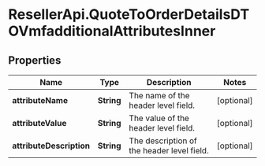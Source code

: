 # ResellerApi.QuoteToOrderDetailsDTOVmfadditionalAttributesInner

## Properties

Name | Type | Description | Notes
------------ | ------------- | ------------- | -------------
**attributeName** | **String** | The name of the header level field. | [optional] 
**attributeValue** | **String** | The value of the header level field. | [optional] 
**attributeDescription** | **String** | The description of the header level field. | [optional] 



